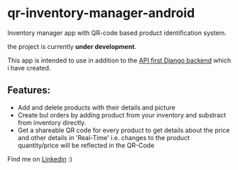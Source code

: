 # qr-inventory-manager-android
Inventory manager app with QR-code based product identification system.

the project is currently **under development**.

This app is intended to use in addition to the [API first Django backend](https://github.com/Rounak122/django-inventory-manager) which i have created.

## Features:
- Add and delete products with their details and picture
- Create bul orders by adding product from your inventory and substract from inventory directly.
- Get a shareable QR code for every product to get details about the price and other details in 'Real-Time' i.e. changes to the product quantity/price will be reflected in the QR-Code

Find me on [Linkedin](https://www.linkedin.com/in/rounak-chourasia/) :)
